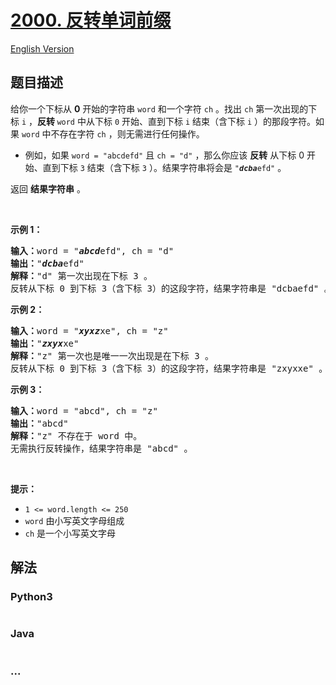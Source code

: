 # [2000. 反转单词前缀](https://leetcode-cn.com/problems/reverse-prefix-of-word)

[English Version](/solution/2000-2099/2000.Reverse%20Prefix%20of%20Word/README_EN.md)

## 题目描述

<!-- 这里写题目描述 -->

<p>给你一个下标从 <strong>0</strong> 开始的字符串 <code>word</code> 和一个字符 <code>ch</code> 。找出 <code>ch</code> 第一次出现的下标 <code>i</code> ，<strong>反转 </strong><code>word</code> 中从下标 <code>0</code> 开始、直到下标 <code>i</code> 结束（含下标 <code>i</code> ）的那段字符。如果 <code>word</code> 中不存在字符 <code>ch</code> ，则无需进行任何操作。</p>

<ul>
	<li>例如，如果 <code>word = "abcdefd"</code> 且 <code>ch = "d"</code> ，那么你应该 <strong>反转</strong> 从下标 0 开始、直到下标 <code>3</code> 结束（含下标 <code>3</code> ）。结果字符串将会是 <code>"<em><strong>dcba</strong></em>efd"</code> 。</li>
</ul>

<p>返回 <strong>结果字符串</strong> 。</p>

<p>&nbsp;</p>

<p><strong>示例 1：</strong></p>

<pre><strong>输入：</strong>word = "<em><strong>abcd</strong></em>efd", ch = "d"
<strong>输出：</strong>"<em><strong>dcba</strong></em>efd"
<strong>解释：</strong>"d" 第一次出现在下标 3 。 
反转从下标 0 到下标 3（含下标 3）的这段字符，结果字符串是 "dcbaefd" 。
</pre>

<p><strong>示例 2：</strong></p>

<pre><strong>输入：</strong>word = "<em><strong>xyxz</strong></em>xe", ch = "z"
<strong>输出：</strong>"<em><strong>zxyx</strong></em>xe"
<strong>解释：</strong>"z" 第一次也是唯一一次出现是在下标 3 。
反转从下标 0 到下标 3（含下标 3）的这段字符，结果字符串是 "zxyxxe" 。
</pre>

<p><strong>示例 3：</strong></p>

<pre><strong>输入：</strong>word = "abcd", ch = "z"
<strong>输出：</strong>"abcd"
<strong>解释：</strong>"z" 不存在于 word 中。
无需执行反转操作，结果字符串是 "abcd" 。
</pre>

<p>&nbsp;</p>

<p><strong>提示：</strong></p>

<ul>
	<li><code>1 &lt;= word.length &lt;= 250</code></li>
	<li><code>word</code> 由小写英文字母组成</li>
	<li><code>ch</code> 是一个小写英文字母</li>
</ul>


## 解法

<!-- 这里可写通用的实现逻辑 -->

<!-- tabs:start -->

### **Python3**

<!-- 这里可写当前语言的特殊实现逻辑 -->

```python

```

### **Java**

<!-- 这里可写当前语言的特殊实现逻辑 -->

```java

```

### **...**

```

```

<!-- tabs:end -->

